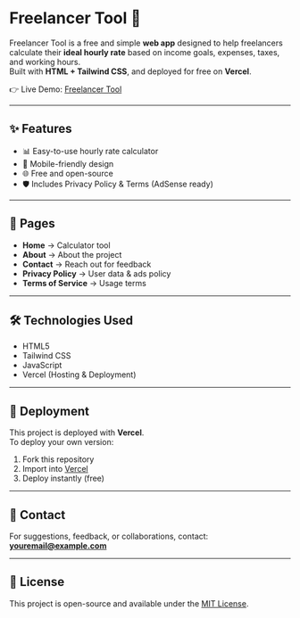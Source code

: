# Freelancer Tool 🚀

Freelancer Tool is a free and simple **web app** designed to help freelancers calculate their **ideal hourly rate** based on income goals, expenses, taxes, and working hours.  
Built with **HTML + Tailwind CSS**, and deployed for free on **Vercel**.

👉 Live Demo: [Freelancer Tool](https://freelancer-tool-red.vercel.app)

---

## ✨ Features
- 📊 Easy-to-use hourly rate calculator
- 📱 Mobile-friendly design
- 🌐 Free and open-source
- 🛡️ Includes Privacy Policy & Terms (AdSense ready)

---

## 📂 Pages
- **Home** → Calculator tool
- **About** → About the project
- **Contact** → Reach out for feedback
- **Privacy Policy** → User data & ads policy
- **Terms of Service** → Usage terms

---

## 🛠️ Technologies Used
- HTML5
- Tailwind CSS
- JavaScript
- Vercel (Hosting & Deployment)

---

## 🚀 Deployment
This project is deployed with **Vercel**.  
To deploy your own version:
1. Fork this repository  
2. Import into [Vercel](https://vercel.com)  
3. Deploy instantly (free)

---

## 📧 Contact
For suggestions, feedback, or collaborations, contact:  
**youremail@example.com**

---

## 📜 License
This project is open-source and available under the [MIT License](LICENSE).

